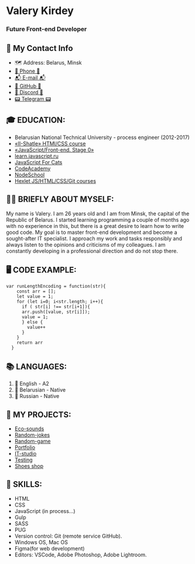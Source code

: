 # Valery Kirdey
### Future Front-end Developer


## 📜 My Contact Info
* 🗺️ Address: Belarus, Minsk
* [📱 Phone 📱](tel:+375297320218)
* [📬 E-mail 📬](mailto:valerykirdey95@gmail.com)
* [👾 GitHub 👾](https://github.com/ValeryKirdey)
* [📇 Discord 📇](https://discord.com/channels/@ka_valerik#8738)
* [📟 Telegram 📟](https://t.me/ka_valerik)


## 🎓 EDUCATION:
* Belarusian National Technical University - process engineer (2012-2017)
* [«II-Shatle» HTMl/CSS course](https://it-shatle.by/courses/html)
* [«JavaScript/Front-end. Stage 0»](https://rs.school/js-stage0/)
* [learn.javascript.ru](https://learn.javascript.ru/)
* [JavaScript For Cats](http://jsforcats.com/)
* [CodeAcademy](https://www.codecademy.com/learn)
* [NodeSchool](https://nodeschool.io/ru/#workshoppers)
* [Hexlet JS/HTML/CSS/Git courses](https://ru.hexlet.io/)


## 🧝‍♂️ BRIEFLY ABOUT MYSELF:
My name is Valery. I am 26 years old and I am from Minsk, the capital of the Republic of Belarus. I started learning programming a couple of months ago with no experience in this, but there is a great desire to learn how to write good code. My goal is to master front-end development and become a sought-after IT specialist. I approach my work and tasks responsibly and always listen to the opinions and criticisms of my colleagues. I am constantly developing in a professional direction and do not stop there.

## 🖥 CODE EXAMPLE:

```
var runLengthEncoding = function(str){
    const arr = [];
    let value = 1;
    for (let i=0; i<str.length; i++){
      if ( str[i] !== str[i+1]){
      arr.push([value, str[i]]);
      value = 1;
      } else {
        value++
      }
    }
    return arr
  }
```

## 📚 LANGUAGES:
1. 📙 English - A2
2. 📗 Belarusian - Native
3. 📘 Russian - Native 


## 📂 MY PROJECTS:
* [Eco-sounds](https://rolling-scopes-school.github.io/valerykirdey-JSFEPRESCHOOL/js-30/eco-sounds/)
* [Random-jokes](https://rolling-scopes-school.github.io/valerykirdey-JSFEPRESCHOOL/js-30/random-jokes/)
* [Random-game](https://rolling-scopes-school.github.io/valerykirdey-JSFEPRESCHOOL/js-30/random-game/)
* [Portfolio](https://rolling-scopes-school.github.io/valerykirdey-JSFEPRESCHOOL/portfolio/)
* [IT-studio](https://github.com/ValeryKirdey/it-studio)
* [Testing](https://github.com/ValeryKirdey/graduate-work)
* [Shoes shop](https://github.com/ValeryKirdey/gulp-course-template/tree/feature/kirdey)

## 🧳 SKILLS:
* HTML
* CSS
* JavaScript (in process...)
* Gulp
* SASS
* PUG
* Version control: Git (remote service GitHub).
* Windows OS, Mac OS
* Figma(for web development)
* Editors: VSCode, Adobe Photoshop, Adobe Lightroom.
